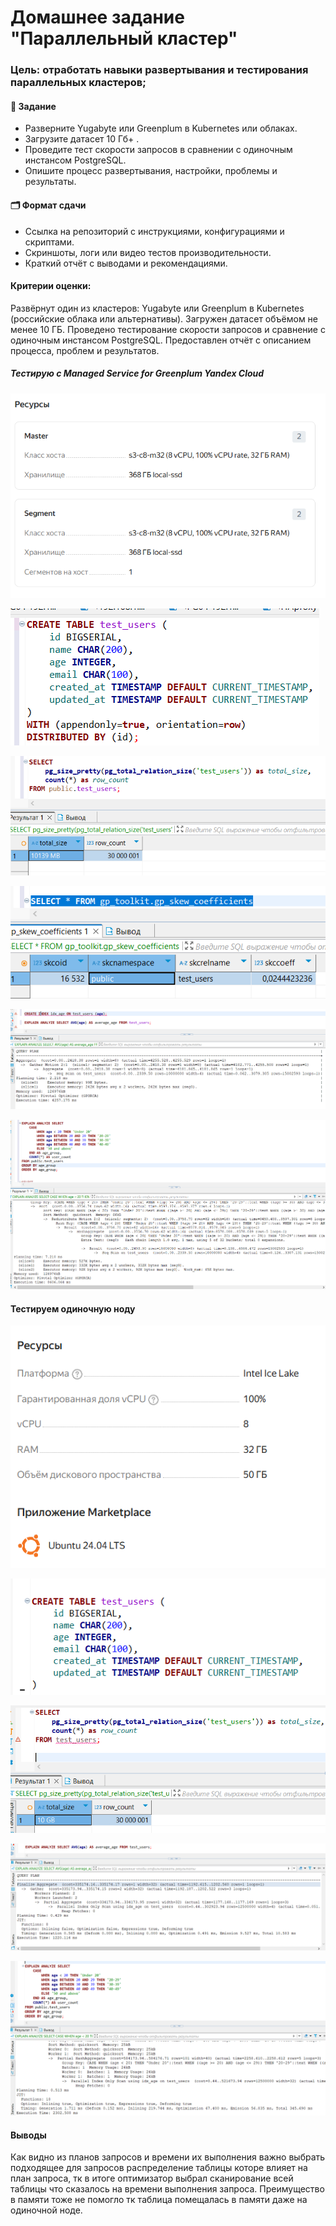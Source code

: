 # Домашнее задание "Параллельный кластер"

### Цель: отработать навыки развертывания и тестирования параллельных кластеров;



#### 🎯 **Задание**

* Разверните Yugabyte или Greenplum в Kubernetes или облаках.
* Загрузите датасет 10 Гб+ .
* Проведите тест скорости запросов в сравнении с одиночным инстансом PostgreSQL.
* Опишите процесс развертывания, настройки, проблемы и результаты.


#### 🗂 **Формат сдачи**

* Ссылка на репозиторий с инструкциями, конфигурациями и скриптами.
* Скриншоты, логи или видео тестов производительности.
* Краткий отчёт с выводами и рекомендациями.


#### Критерии оценки:

Развёрнут один из кластеров: Yugabyte или Greenplum в Kubernetes (российские облака или альтернативы).
Загружен датасет объёмом не менее 10 ГБ.
Проведено тестирование скорости запросов и сравнение с одиночным инстансом PostgreSQL.
Предоставлен отчёт с описанием процесса, проблем и результатов.



##### Тестирую с Managed Service for Greenplum Yandex Cloud

![39e1bd54abcd0d2ec258a19bc012d9c3.png](./39e1bd54abcd0d2ec258a19bc012d9c3.png)

![831cad0c23bb083a0b48180f5bc0ff81.png](./831cad0c23bb083a0b48180f5bc0ff81.png)


![6cc316da4d49b4b29d471f62787fe6a2.png](./6cc316da4d49b4b29d471f62787fe6a2.png)

![fe2b61dfde10401f7b4ed2c7d3327e87.png](./fe2b61dfde10401f7b4ed2c7d3327e87.png)

![6bc1ea500cc73d56411d205e161e9178.png](./6bc1ea500cc73d56411d205e161e9178.png)


![ae19d992d23c3e54e943b5dcb8491b4f.png](./ae19d992d23c3e54e943b5dcb8491b4f.png)


#### Тестируем одиночную ноду

![ebee8929f9ee9396c13fd75b0d7046c6.png](./ebee8929f9ee9396c13fd75b0d7046c6.png)

![f8f7e6342a4681d87c5bfa96bf4879de.png](./f8f7e6342a4681d87c5bfa96bf4879de.png)


![ad70e76d10f9762609fd022baebfa791.png](./ad70e76d10f9762609fd022baebfa791.png)

![c0f13f18d13552adc61744ff2a5f0353.png](./c0f13f18d13552adc61744ff2a5f0353.png)


![d6371b9e91b6671bb3d0fee1409d6aa3.png](./d6371b9e91b6671bb3d0fee1409d6aa3.png)


#### Выводы

Как видно из планов запросов и времени их выполнения важно выбрать подходящее для запросов распределение таблицы которе влияет на план запроса, тк в итоге оптимизатор выбрал сканирование всей таблицы что сказалось на времени выполнения запроса. Преимущество в памяти тоже не помогло тк таблица помещалась в памяти даже на одиночной ноде. 